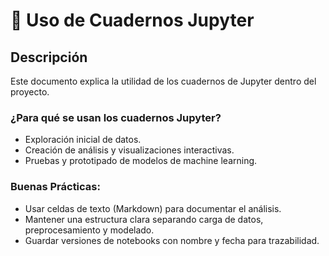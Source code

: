 # 📒 Uso de Cuadernos Jupyter
## Descripción
Este documento explica la utilidad de los cuadernos de Jupyter dentro del proyecto.
### ¿Para qué se usan los cuadernos Jupyter?
- Exploración inicial de datos.
- Creación de análisis y visualizaciones interactivas.
- Pruebas y prototipado de modelos de machine learning.
### Buenas Prácticas:
- Usar celdas de texto (Markdown) para documentar el análisis.
- Mantener una estructura clara separando carga de datos, preprocesamiento y modelado.
- Guardar versiones de notebooks con nombre y fecha para trazabilidad.
